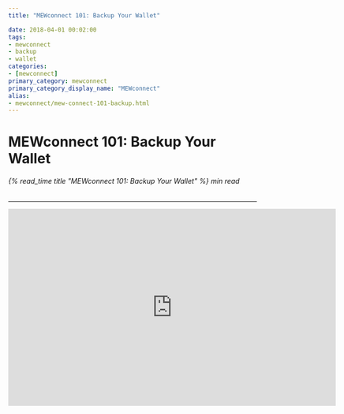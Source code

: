 ```yaml
---
title: "MEWconnect 101: Backup Your Wallet"

date: 2018-04-01 00:02:00
tags:
- mewconnect
- backup
- wallet
categories:
- [mewconnect]
primary_category: mewconnect
primary_category_display_name: "MEWconnect"
alias:
- mewconnect/mew-connect-101-backup.html
---
```


# **MEWconnect 101: Backup Your Wallet**

###### {% read_time title "MEWconnect 101: Backup Your Wallet" %} min read

* * *

<div class="youtube-video">
<iframe width="664" height="400" src="https://www.youtube.com/embed/1aZANjFEQ7I" frameborder="0" allow="accelerometer; autoplay; encrypted-media; gyroscope; picture-in-picture" allowfullscreen></iframe>
</div>
